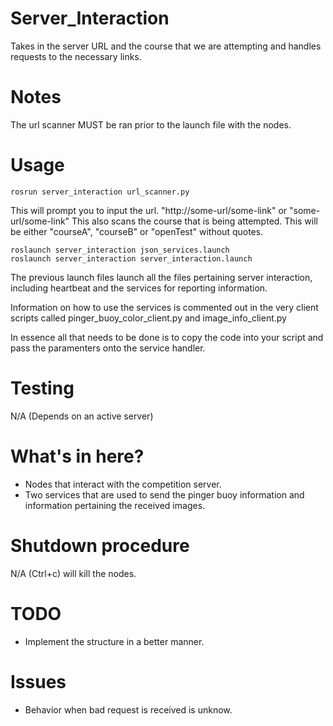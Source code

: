 Server_Interaction
==========

Takes in the server URL and the course that we are attempting and 
handles requests to the necessary links.

# Notes

The url scanner MUST be ran prior to the launch file with the nodes.

# Usage

    rosrun server_interaction url_scanner.py

This will prompt you to input the url.
"http://some-url/some-link" or "some-url/some-link"
This also scans the course that is being attempted. This will be either "courseA", "courseB" or "openTest" without quotes.
    
    roslaunch server_interaction json_services.launch
    roslaunch server_interaction server_interaction.launch

The previous launch files launch all the files pertaining server interaction, including heartbeat and the services for reporting information.

Information on how to use the services is commented out in the very client scripts called pinger_buoy_color_client.py and image_info_client.py

In essence all that needs to be done is to copy the code into your script and pass the paramenters onto the service handler.

# Testing

N/A (Depends on an active server)

# What's in here?

- Nodes that interact with the competition server.
- Two services that are used to send the pinger buoy information and
  information pertaining the received images.

# Shutdown procedure

N/A (Ctrl+c) will kill the nodes.

# TODO

- Implement the structure in a better manner.

# Issues

- Behavior when bad request is received is unknow.
